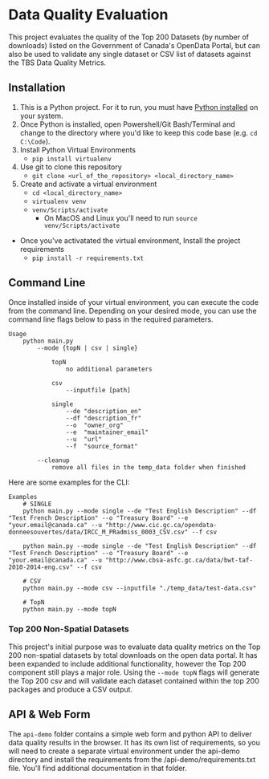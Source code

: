 # Data Quality Evaluation
This project evaluates the quality of the Top 200 Datasets (by number of downloads) listed on the Government of Canada's OpenData Portal, but can also be used to validate any single dataset or CSV list of datasets against the TBS Data Quality Metrics.

## Installation
1. This is a Python project.  For it to run, you must have [Python installed](https://www.python.org/downloads/) on your system.
1. Once Python is installed, open Powershell/Git Bash/Terminal and change to the directory where you'd like to keep this code base (e.g. `cd C:\Code`).
1. Install Python Virtual Environments
    * `pip install virtualenv`
1. Use git to clone this repository
    * `git clone <url_of_the_repository> <local_directory_name>`
1. Create and activate a virtual environment
    * `cd <local_directory_name>`
    * `virtualenv venv`
    * `venv/Scripts/activate`
        * On MacOS and Linux you'll need to run `source venv/Scripts/activate`
* Once you've activatated the virtual environment, Install the project requirements
    * `pip install -r requirements.txt`

## Command Line
Once installed inside of your virtual environment, you can execute the code from the command line.  Depending on your desired mode, you can use the command line flags below to pass in the required parameters.

    Usage
        python main.py
            --mode {topN | csv | single}

                topN
                    no additional parameters

                csv
                    --inputfile [path]

                single
                    --de "description_en"
                    --df "description_fr"
                    --o  "owner_org"
                    --e  "maintainer_email"
                    --u  "url"
                    --f  "source_format"

            --cleanup
                remove all files in the temp_data folder when finished

Here are some examples for the CLI:

    Examples
        # SINGLE
        python main.py --mode single --de "Test English Description" --df "Test French Description" --o "Treasury Board" --e "your.email@canada.ca" --u "http://www.cic.gc.ca/opendata-donneesouvertes/data/IRCC_M_PRadmiss_0003_CSV.csv" --f csv
        
        python main.py --mode single --de "Test English Description" --df "Test French Description" --o "Treasury Board" --e "your.email@canada.ca" --u "http://www.cbsa-asfc.gc.ca/data/bwt-taf-2010-2014-eng.csv" --f csv

        # CSV
        python main.py --mode csv --inputfile "./temp_data/test-data.csv"

        # TopN
        python main.py --mode topN

### Top 200 Non-Spatial Datasets
This project's initial purpose was to evaluate data quality metrics on the Top 200 non-spatial datasets by total downloads on the open data portal.  It has been expanded to include additional functionality, however the Top 200 component still plays a major role.  Using the `--mode topN` flags will generate the Top 200 csv and will validate each dataset contained within the top 200 packages and produce a CSV output.

## API & Web Form
The `api-demo` folder contains a simple web form and python API to deliver data quality results in the browser.  It has its own list of requirements, so you will need to create a separate virtual environment under the api-demo directory and install the requirements from the /api-demo/requirements.txt file.  You'll find additional documentation in that folder.
